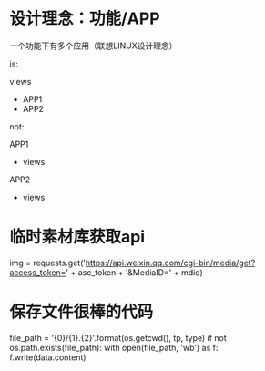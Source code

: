 # 设计理念：功能/APP
一个功能下有多个应用（联想LINUX设计理念）

is:

views
  + APP1
  + APP2
 
not:

APP1
  + views
 
APP2
  + views

# 临时素材库获取api
img = requests.get('https://api.weixin.qq.com/cgi-bin/media/get?access_token=' + asc_token + '&MediaID=' + mdid)
# 保存文件很棒的代码
file_path = '{0}/{1}.{2}'.format(os.getcwd(), tp, type)
if not os.path.exists(file_path):
    with open(file_path, 'wb') as f:
        f.write(data.content)
